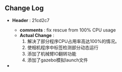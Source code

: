 ## Change Log

- **Header** :  21cd2c7
  - **comments** : fix rescue from 100% CPU usage
  - **Actual Change** : 
    1. 解决了部分程序CPU占用率高达100%的情况。
    2. 使相机程序中标签检测部分动态运行
    3. 添加了机械臂IO翻转功能
    4. 添加了gazebo模拟launch文件

- 